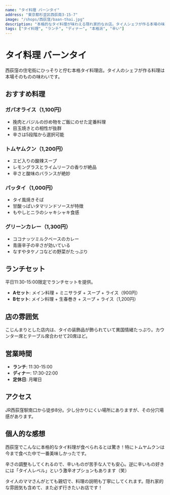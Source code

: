 ```yaml
---
name: "タイ料理 バーンタイ"
address: "東京都杉並区西荻南3-15-7"
image: "/shops/西荻窪/baan-thai.jpg"
description: "本格的なタイ料理が味わえる隠れ家的なお店。タイ人シェフが作る本場の味。"
tags: ["タイ料理", "ランチ", "ディナー", "本格派", "辛い"]
---
```


# タイ料理 バーンタイ

西荻窪の住宅街にひっそりと佇む本格タイ料理店。タイ人のシェフが作る料理は本場そのものの味わいです。

## おすすめ料理

### ガパオライス（1,100円）
- 挽肉とバジルの炒め物をご飯にのせた定番料理
- 目玉焼きとの相性が抜群
- 辛さは5段階から選択可能

### トムヤムクン（1,200円）
- エビ入りの酸辣スープ
- レモングラスとライムリーフの香りが絶品
- 辛さと酸味のバランスが絶妙

### パッタイ（1,000円）
- タイ風焼きそば
- 甘酸っぱいタマリンドソースが特徴
- もやしとニラのシャキシャキ食感

### グリーンカレー（1,300円）
- ココナッツミルクベースのカレー
- 青唐辛子の辛さが効いている
- なすやタケノコなどの野菜がたっぷり

## ランチセット

平日11:30-15:00限定でランチセットを提供。

- **Aセット**: メイン料理 + ミニサラダ + スープ + ライス（900円）
- **Bセット**: メイン料理 + 生春巻き + スープ + ライス（1,200円）

## 店の雰囲気

こじんまりとした店内は、タイの装飾品が飾られていて異国情緒たっぷり。カウンター席とテーブル席合わせて20席ほど。

## 営業時間

- **ランチ**: 11:30-15:00
- **ディナー**: 17:30-22:00
- **定休日**: 月曜日

## アクセス

JR西荻窪駅南口から徒歩8分。少し分かりにくい場所にありますが、その分穴場感があります。

## 個人的な感想

西荻窪でこんなに本格的なタイ料理が食べられるとは驚き！特にトムヤムクンは今まで食べた中で一番美味しかったです。

辛さの調整もしてくれるので、辛いものが苦手な人でも安心。逆に辛いもの好きには「タイ人レベル」という激辛オプションもあります（笑）

タイ人のママさんがとても親切で、料理の説明も丁寧にしてくれます。隠れ家的な雰囲気も含めて、また必ず行きたいお店です！ 